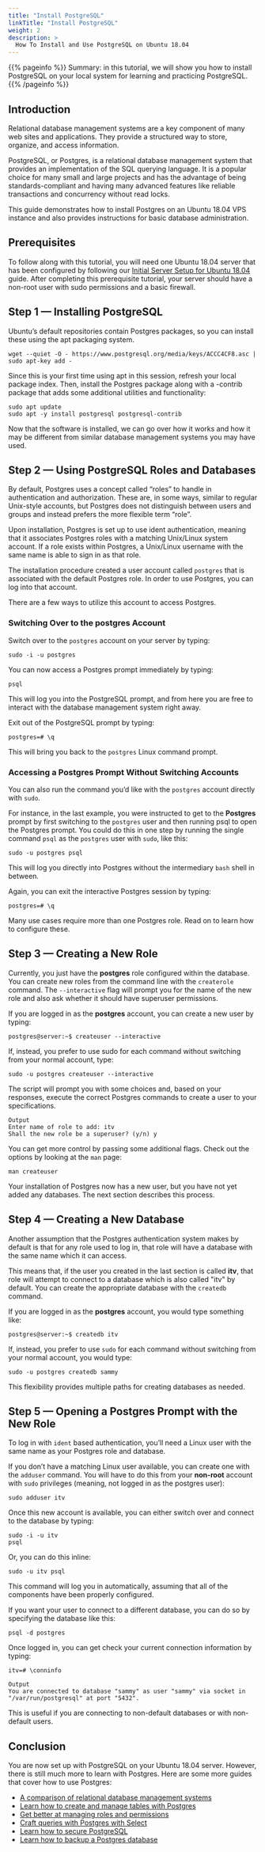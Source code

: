 ```yaml
---
title: "Install PostgreSQL"
linkTitle: "Install PostgreSQL"
weight: 2
description: >
  How To Install and Use PostgreSQL on Ubuntu 18.04
---
```


{{% pageinfo %}}
Summary: in this tutorial, we will show you how to install PostgreSQL on your local system for learning and practicing PostgreSQL.
{{% /pageinfo %}}

## Introduction

Relational database management systems are a key component of many web sites and applications. They provide a structured way to store, organize, and access information.

PostgreSQL, or Postgres, is a relational database management system that provides an implementation of the SQL querying language. It is a popular choice for many small and large projects and has the advantage of being standards-compliant and having many advanced features like reliable transactions and concurrency without read locks.

This guide demonstrates how to install Postgres on an Ubuntu 18.04 VPS instance and also provides instructions for basic database administration.

## Prerequisites

To follow along with this tutorial, you will need one Ubuntu 18.04 server that has been configured by following our [Initial Server Setup for Ubuntu 18.04](/docs/operating-system/linux/initial-server-setup/) guide. After completing this prerequisite tutorial, your server should have a non-root user with sudo permissions and a basic firewall.

## Step 1 — Installing PostgreSQL

Ubuntu’s default repositories contain Postgres packages, so you can install these using the apt packaging system.

```
wget --quiet -O - https://www.postgresql.org/media/keys/ACCC4CF8.asc | sudo apt-key add -
```

Since this is your first time using apt in this session, refresh your local package index. Then, install the Postgres package along with a -contrib package that adds some additional utilities and functionality:

```
sudo apt update
sudo apt -y install postgresql postgresql-contrib
```
Now that the software is installed, we can go over how it works and how it may be different from similar database management systems you may have used.

## Step 2 — Using PostgreSQL Roles and Databases

By default, Postgres uses a concept called “roles” to handle in authentication and authorization. These are, in some ways, similar to regular Unix-style accounts, but Postgres does not distinguish between users and groups and instead prefers the more flexible term “role”.

Upon installation, Postgres is set up to use ident authentication, meaning that it associates Postgres roles with a matching Unix/Linux system account. If a role exists within Postgres, a Unix/Linux username with the same name is able to sign in as that role.

The installation procedure created a user account called `postgres` that is associated with the default Postgres role. In order to use Postgres, you can log into that account.

There are a few ways to utilize this account to access Postgres.

### Switching Over to the postgres Account

Switch over to the `postgres` account on your server by typing:

```
sudo -i -u postgres
```

You can now access a Postgres prompt immediately by typing:

```
psql
```

This will log you into the PostgreSQL prompt, and from here you are free to interact with the database management system right away.

Exit out of the PostgreSQL prompt by typing:

```
postgres=# \q
```

This will bring you back to the `postgres` Linux command prompt.

### Accessing a Postgres Prompt Without Switching Accounts

You can also run the command you’d like with the `postgres` account directly with `sudo`.

For instance, in the last example, you were instructed to get to the **Postgres** prompt by first switching to the `postgres` user and then running psql to open the Postgres prompt. You could do this in one step by running the single command `psql` as the `postgres` user with `sudo`, like this:

```
sudo -u postgres psql
```

This will log you directly into Postgres without the intermediary `bash` shell in between.

Again, you can exit the interactive Postgres session by typing:

```
postgres=# \q
```

Many use cases require more than one Postgres role. Read on to learn how to configure these.

## Step 3 — Creating a New Role

Currently, you just have the **postgres** role configured within the database. You can create new roles from the command line with the `createrole` command. The `--interactive` flag will prompt you for the name of the new role and also ask whether it should have superuser permissions.

If you are logged in as the **postgres** account, you can create a new user by typing:

```
postgres@server:~$ createuser --interactive
```

If, instead, you prefer to use sudo for each command without switching from your normal account, type:

```
sudo -u postgres createuser --interactive
```

The script will prompt you with some choices and, based on your responses, execute the correct Postgres commands to create a user to your specifications.

```
Output
Enter name of role to add: itv
Shall the new role be a superuser? (y/n) y
```

You can get more control by passing some additional flags. Check out the options by looking at the `man` page:

```
man createuser
```

Your installation of Postgres now has a new user, but you have not yet added any databases. The next section describes this process.

## Step 4 — Creating a New Database

Another assumption that the Postgres authentication system makes by default is that for any role used to log in, that role will have a database with the same name which it can access.

This means that, if the user you created in the last section is called **itv**, that role will attempt to connect to a database which is also called "itv" by default. You can create the appropriate database with the `createdb` command.

If you are logged in as the **postgres** account, you would type something like:

```
postgres@server:~$ createdb itv
```

If, instead, you prefer to use `sudo` for each command without switching from your normal account, you would type:

```
sudo -u postgres createdb sammy
```

This flexibility provides multiple paths for creating databases as needed.

## Step 5 — Opening a Postgres Prompt with the New Role

To log in with `ident` based authentication, you’ll need a Linux user with the same name as your Postgres role and database.

If you don’t have a matching Linux user available, you can create one with the `adduser` command. You will have to do this from your **non-root** account with `sudo` privileges (meaning, not logged in as the postgres user):

```
sudo adduser itv
```

Once this new account is available, you can either switch over and connect to the database by typing:

```
sudo -i -u itv
psql
```

Or, you can do this inline:

```
sudo -u itv psql
```

This command will log you in automatically, assuming that all of the components have been properly configured.

If you want your user to connect to a different database, you can do so by specifying the database like this:

```
psql -d postgres
```

Once logged in, you can get check your current connection information by typing:

```
itv=# \conninfo
```

```
Output
You are connected to database "sammy" as user "sammy" via socket in "/var/run/postgresql" at port "5432".
```

This is useful if you are connecting to non-default databases or with non-default users.

## Conclusion

You are now set up with PostgreSQL on your Ubuntu 18.04 server. However, there is still much more to learn with Postgres. Here are some more guides that cover how to use Postgres:

* [A comparison of relational database management systems](https://www.digitalocean.com/community/tutorials/sqlite-vs-mysql-vs-postgresql-a-comparison-of-relational-database-management-systems)
* [Learn how to create and manage tables with Postgres](https://www.digitalocean.com/community/tutorials/how-to-create-remove-manage-tables-in-postgresql-on-a-cloud-server)
* [Get better at managing roles and permissions](https://www.digitalocean.com/community/tutorials/how-to-use-roles-and-manage-grant-permissions-in-postgresql-on-a-vps--2)
* [Craft queries with Postgres with Select](https://www.digitalocean.com/community/tutorials/how-to-create-data-queries-in-postgresql-by-using-the-select-command)
* [Learn how to secure PostgreSQL](https://www.digitalocean.com/community/tutorials/how-to-secure-postgresql-on-an-ubuntu-vps)
* [Learn how to backup a Postgres database](https://www.digitalocean.com/community/tutorials/how-to-backup-postgresql-databases-on-an-ubuntu-vps)
